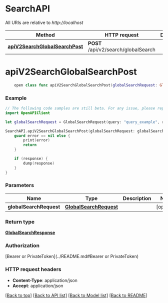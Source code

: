 # SearchAPI

All URIs are relative to *http://localhost*

Method | HTTP request | Description
------------- | ------------- | -------------
[**apiV2SearchGlobalSearchPost**](SearchAPI.md#apiv2searchglobalsearchpost) | **POST** /api/v2/search/globalSearch | 


# **apiV2SearchGlobalSearchPost**
```swift
    open class func apiV2SearchGlobalSearchPost(globalSearchRequest: GlobalSearchRequest? = nil, completion: @escaping (_ data: GlobalSearchResponse?, _ error: Error?) -> Void)
```



### Example
```swift
// The following code samples are still beta. For any issue, please report via http://github.com/OpenAPITools/openapi-generator/issues/new
import OpenAPIClient

let globalSearchRequest = GlobalSearchRequest(query: "query_example", resourceType: "resourceType_example", take: 123, skip: 123) // GlobalSearchRequest |  (optional)

SearchAPI.apiV2SearchGlobalSearchPost(globalSearchRequest: globalSearchRequest) { (response, error) in
    guard error == nil else {
        print(error)
        return
    }

    if (response) {
        dump(response)
    }
}
```

### Parameters

Name | Type | Description  | Notes
------------- | ------------- | ------------- | -------------
 **globalSearchRequest** | [**GlobalSearchRequest**](GlobalSearchRequest.md) |  | [optional] 

### Return type

[**GlobalSearchResponse**](GlobalSearchResponse.md)

### Authorization

[Bearer or PrivateToken](../README.md#Bearer or PrivateToken)

### HTTP request headers

 - **Content-Type**: application/json
 - **Accept**: application/json

[[Back to top]](#) [[Back to API list]](../README.md#documentation-for-api-endpoints) [[Back to Model list]](../README.md#documentation-for-models) [[Back to README]](../README.md)

